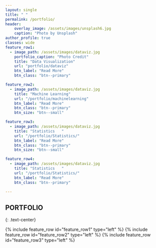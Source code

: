 ```yaml
---
layout: single
title: " "
permalink: /portfolio/
header:
    overlay_image: /assets/images/unsplash6.jpg
    caption: "Photo by Unsplash"
author_profile: true
classes: wide
feature_row1:
  - image_path: /assets/images/dataviz.jpg
    portfolio_caption: "Photo Credit"
    title: "Data Visualization"
    url: "portfolio/dataviz"
    btn_label: "Read More"
    btn_class: "btn--primary"

feature_row2:
  - image_path: /assets/images/dataviz.jpg
    title: "Machine Learning"
    url: "/portfolio/machinelearning"
    btn_label: "Read More"
    btn_class: "btn--primary"
    btn_size: "btn--small"

feature_row3:
  - image_path: /assets/images/dataviz.jpg
    title: "Statistics   "
    url: "/portfolio/Statistics/"
    btn_label: "Read More"
    btn_class: "btn--primary"   
    btn_size: "btn--small"

feature_row4:
  - image_path: /assets/images/dataviz.jpg
    title: "Statistics   "
    url: "/portfolio/Statistics/"
    btn_label: "Read More"
    btn_class: "btn--primary"   
   
---
```

## PORTFOLIO 
{: .text-center}

{% include feature_row id="feature_row1" type="left" %}
{% include feature_row id="feature_row2" type="left" %}
{% include feature_row id="feature_row3" type="left" %}
